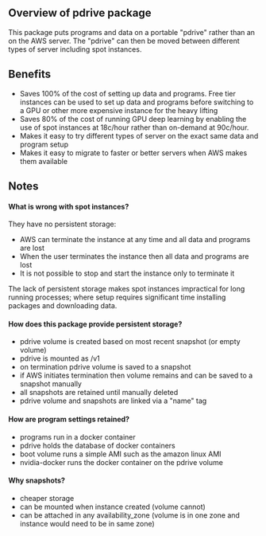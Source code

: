 ## Overview of pdrive package

This package puts programs and data on a portable "pdrive" rather than an on 
the AWS server. The "pdrive" can then be moved between different types of 
server including spot instances.

## Benefits

* Saves 100% of the cost of setting up data and programs. Free tier instances
can be used to set up data and programs before switching to a GPU or other 
more expensive instance for the heavy lifting
* Saves 80% of the cost of running GPU deep learning by enabling the use of 
spot instances at 18c/hour rather than on-demand at 90c/hour.
* Makes it easy to try different types of server on the exact same data and 
program setup
* Makes it easy to migrate to faster or better servers when AWS makes them
available

## Notes

#### What is wrong with spot instances?

They have no persistent storage:

* AWS can terminate the instance at any time and all data and programs are lost
* When the user terminates the instance then all data and programs are lost
* It is not possible to stop and start the instance only to terminate it

The lack of persistent storage makes spot instances impractical for long 
running processes; where setup requires significant time installing packages 
and downloading data.
    
#### How does this package provide persistent storage?

* pdrive volume is created based on most recent snapshot (or empty volume)
* pdrive is mounted as /v1
* on termination pdrive volume is saved to a snapshot
* if AWS initiates termination then volume remains and can be saved to a 
snapshot manually
* all snapshots are retained until manually deleted
* pdrive volume and snapshots are linked via a "name" tag

#### How are program settings retained?

* programs run in a docker container
* pdrive holds the database of docker containers
* boot volume runs a simple AMI such as the amazon linux AMI
* nvidia-docker runs the docker container on the pdrive volume

#### Why snapshots?

* cheaper storage
* can be mounted when instance created (volume cannot)
* can be attached in any availability_zone (volume is in one zone and instance 
                                            would need to be in same zone)